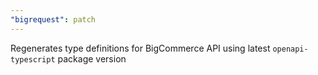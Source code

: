 ```yaml
---
"bigrequest": patch
---
```


Regenerates type definitions for BigCommerce API using latest `openapi-typescript` package version
